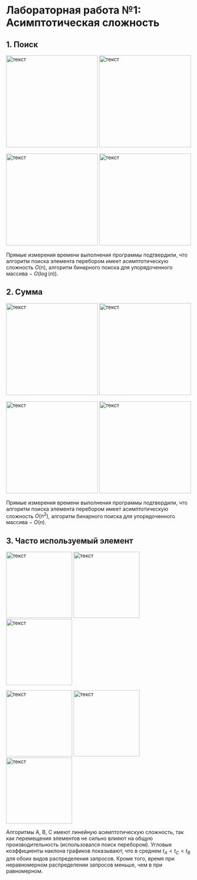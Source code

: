 # Лабораторная работа №1: Асимптотическая сложность
## 1. Поиск

<img src="Images/Search_worst_per.png" alt="текст" height="250"/> <img src="Images/Search_worst_bin.png" alt="текст" height="250"/>

<img src="Images/Search_mean_per.png" alt="текст" height="250"/> <img src="Images/Search_mean_bin.png" alt="текст" height="250"/>

Прямые измерения времени выполнения программы подтвердили, что алгоритм поиска элемента перебором имеет асимптотическую сложность $O(n)$, алгоритм бинарного поиска для упорядоченного массива $-$ $O(\log(n))$.

## 2. Сумма

<img src="Images/Sum_worst_per.png" alt="текст" height="250"/> <img src="Images/Sum_worst_bin.png" alt="текст" height="250"/>

<img src="Images/Sum_mean_per.png" alt="текст" height="250"/> <img src="Images/Sum_mean_bin.png" alt="текст" height="250"/>

Прямые измерения времени выполнения программы подтвердили, что алгоритм поиска элемента перебором имеет асимптотическую сложность $O(n^2)$, алгоритм бинарного поиска для упорядоченного массива $-$ $O(n)$.

## 3. Часто используемый элемент

<img src="Images/Strat_uni_A.png" alt="текст" height="180"/> <img src="Images/Strat_uni_B.png" alt="текст" height="180"/> <img src="Images/Strat_uni_C.png" alt="текст" height="180"/>

<img src="Images/Strat_nonuni_A.png" alt="текст" height="180"/> <img src="Images/Strat_nonuni_B.png" alt="текст" height="180"/> <img src="Images/Strat_nonuni_C.png" alt="текст" height="180"/>

Алгоритмы A, B, C имеют линейную асимптотическую сложность, так как перемещения элементов не сильно влияют на общую производительность (использовался поиск перебором). Угловые коэффициенты наклона графиков показывают, что в среднем $t_A<t_C<t_B$ для обоих видов распределения запросов. Кроме того, время при неравномерном распределении запросов меньше, чем в при равномерном.